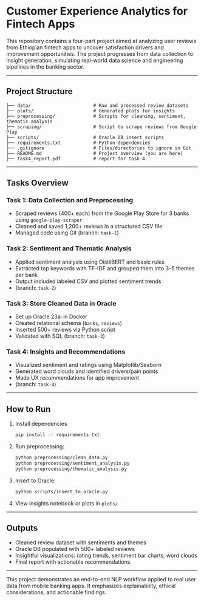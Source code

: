 # Customer Experience Analytics for Fintech Apps 

This repository contains a four-part project aimed at analyzing user reviews from Ethiopian fintech apps to uncover satisfaction drivers and improvement opportunities. The project progresses from data collection to insight generation, simulating real-world data science and engineering pipelines in the banking sector.

---

## Project Structure

```
├── data/                       # Raw and processed review datasets
├── plots/                      # Generated plots for insights
├── preprocessing/              # Scripts for cleaning, sentiment, thematic analysis
├── scraping/                   # Script to scrape reviews from Google Play
├── scripts/                    # Oracle DB insert scripts
├── requirements.txt            # Python dependencies
├── .gitignore                  # Files/directories to ignore in Git
├── README.md                   # Project overview (you are here)
├── task4_report.pdf            # report for task-4
```

---

## Tasks Overview

### Task 1: Data Collection and Preprocessing
- Scraped reviews (400+ each) from the Google Play Store for 3 banks using `google-play-scraper`
- Cleaned and saved 1,200+ reviews in a structured CSV file
- Managed code using Git (branch: `task-1`)

### Task 2: Sentiment and Thematic Analysis
- Applied sentiment analysis using DistilBERT and basic rules
- Extracted top keywords with TF-IDF and grouped them into 3–5 themes per bank
- Output included labeled CSV and plotted sentiment trends
- (branch: `task-2`)

### Task 3: Store Cleaned Data in Oracle
- Set up Oracle 23ai in Docker
- Created relational schema (`banks`, `reviews`)
- Inserted 500+ reviews via Python script
- Validated with SQL (branch: `task-3`)

### Task 4: Insights and Recommendations
- Visualized sentiment and ratings using Matplotlib/Seaborn
- Generated word clouds and identified drivers/pain points
- Made UX recommendations for app improvement
- (branch: `task-4`)

---

## How to Run

1. Install dependencies
   ```bash
   pip install -r requirements.txt
   ```

2. Run preprocessing:
   ```bash
   python preprocessing/clean_data.py
   python preprocessing/sentiment_analysis.py
   python preprocessing/thematic_analysis.py
   ```

3. Insert to Oracle:
   ```bash
   python scripts/insert_to_oracle.py
   ```

4. View insights notebook or plots in `plots/`

---

## Outputs

- Cleaned review dataset with sentiments and themes
- Oracle DB populated with 500+ labeled reviews
- Insightful visualizations: rating trends, sentiment bar charts, word clouds
- Final report with actionable recommendations

---

This project demonstrates an end-to-end NLP workflow applied to real user data from mobile banking apps. It emphasizes explainability, ethical considerations, and actionable findings.
